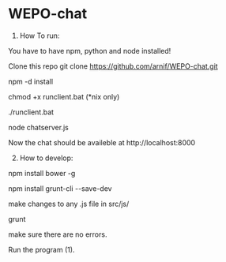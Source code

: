 WEPO-chat
=========

1. How To run:

You have to have npm, python and node installed!

Clone this repo git clone https://github.com/arnif/WEPO-chat.git

npm -d install

chmod +x runclient.bat (*nix only)

./runclient.bat

node chatserver.js

Now the chat should be availeble at http://localhost:8000


2. How to develop:

npm install bower -g

npm install grunt-cli --save-dev

make changes to any .js file in src/js/

grunt

make sure there are no errors.

Run the program (1).